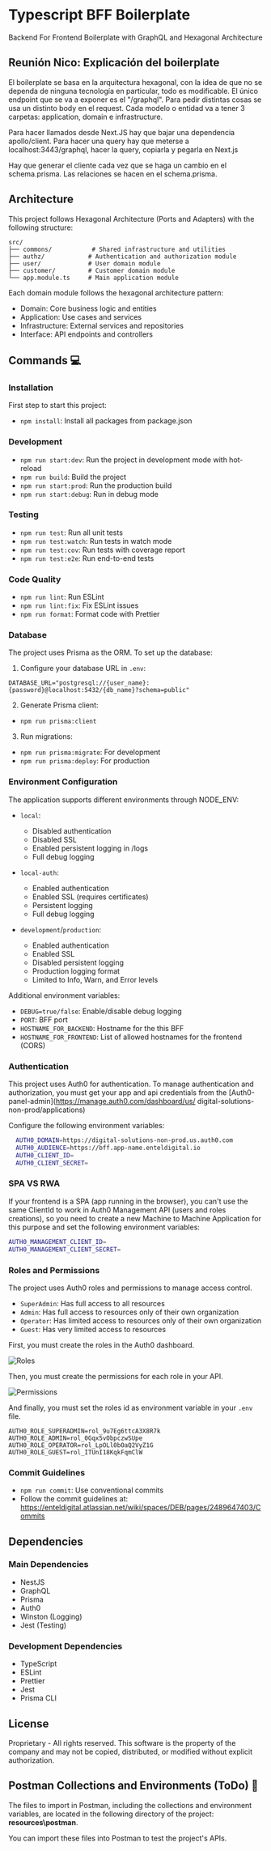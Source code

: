 # Typescript BFF Boilerplate

Backend For Frontend Boilerplate with GraphQL and Hexagonal Architecture

## Reunión Nico: Explicación del boilerplate
El boilerplate se basa en la arquitectura hexagonal, con la idea de que no se dependa de ninguna tecnología en particular, todo es modificable.
El único endpoint que se va a exponer es el "/graphql". Para pedir distintas cosas se usa un distinto body en el request.
Cada modelo o entidad va a tener 3 carpetas: application, domain e infrastructure.

Para hacer llamados desde Next.JS hay que bajar una dependencia apollo/client.
Para hacer una query hay que meterse a localhost:3443/graphql, hacer la query, copiarla y pegarla en Next.js

Hay que generar el cliente cada vez que se haga un cambio en el schema.prisma.
Las relaciones se hacen en el schema.prisma.
## Architecture

This project follows Hexagonal Architecture (Ports and Adapters) with the following structure:

```
src/
├── commons/           # Shared infrastructure and utilities
├── authz/            # Authentication and authorization module
├── user/             # User domain module
├── customer/         # Customer domain module
└── app.module.ts     # Main application module
```

Each domain module follows the hexagonal architecture pattern:
- Domain: Core business logic and entities
- Application: Use cases and services
- Infrastructure: External services and repositories
- Interface: API endpoints and controllers

## Commands 💻

### Installation

First step to start this project:

- `npm install`: Install all packages from package.json

### Development

- `npm run start:dev`: Run the project in development mode with hot-reload
- `npm run build`: Build the project
- `npm run start:prod`: Run the production build
- `npm run start:debug`: Run in debug mode

### Testing

- `npm run test`: Run all unit tests
- `npm run test:watch`: Run tests in watch mode
- `npm run test:cov`: Run tests with coverage report
- `npm run test:e2e`: Run end-to-end tests

### Code Quality

- `npm run lint`: Run ESLint
- `npm run lint:fix`: Fix ESLint issues
- `npm run format`: Format code with Prettier

### Database

The project uses Prisma as the ORM. To set up the database:

1. Configure your database URL in `.env`:
```
DATABASE_URL="postgresql://{user_name}:{password}@localhost:5432/{db_name}?schema=public"
```

2. Generate Prisma client:
- `npm run prisma:client`

3. Run migrations:
- `npm run prisma:migrate`: For development
- `npm run prisma:deploy`: For production

### Environment Configuration

The application supports different environments through NODE_ENV:

- `local`: 
  - Disabled authentication
  - Disabled SSL
  - Enabled persistent logging in /logs
  - Full debug logging

- `local-auth`: 
  - Enabled authentication
  - Enabled SSL (requires certificates)
  - Persistent logging
  - Full debug logging

- `development`/`production`:
  - Enabled authentication
  - Enabled SSL
  - Disabled persistent logging
  - Production logging format
  - Limited to Info, Warn, and Error levels

Additional environment variables:
- `DEBUG=true/false`: Enable/disable debug logging
- `PORT`: BFF port
- `HOSTNAME_FOR_BACKEND`: Hostname for the this BFF
- `HOSTNAME_FOR_FRONTEND`: List of allowed hostnames for the frontend (CORS)

### Authentication

This project uses Auth0 for authentication. To manage authentication and authorization, you must get your app and api credentials 
from the [Auth0-panel-admin](https://manage.auth0.com/dashboard/us/
digital-solutions-non-prod/applications)

Configure the following environment variables:

```bash
  AUTH0_DOMAIN=https://digital-solutions-non-prod.us.auth0.com
  AUTH0_AUDIENCE=https://bff.app-name.enteldigital.io
  AUTH0_CLIENT_ID=
  AUTH0_CLIENT_SECRET=
   ```

### SPA VS RWA
If your frontend is a SPA (app running in the browser), you can't use the same ClientId to work in Auth0 Management API (users and roles creations), so you need to create a new Machine to Machine Application for this purpose and set the following environment variables:

```bash
AUTH0_MANAGEMENT_CLIENT_ID=
AUTH0_MANAGEMENT_CLIENT_SECRET=
```

### Roles and Permissions

The project uses Auth0 roles and permissions to manage access control.

- `SuperAdmin`: Has full access to all resources
- `Admin`: Has full access to resources only of their own organization
- `Operator`: Has limited access to resources only of their own organization
- `Guest`: Has very limited access to resources

First, you must create the roles in the Auth0 dashboard.

![Roles](./resources/roles.png "Roles")

Then, you must create the permissions for each role in your API.

![Permissions](./resources/permissions.png "Permissions")

And finally, you must set the roles id as environment variable in your `.env` file.

```
AUTH0_ROLE_SUPERADMIN=rol_9u7Eg6ttcA3X8R7k
AUTH0_ROLE_ADMIN=rol_0Gqx5vObpczwSUpe
AUTH0_ROLE_OPERATOR=rol_LpOLl0bOaQ2VyZ1G
AUTH0_ROLE_GUEST=rol_ITUnI18KqkFqmClW
```

### Commit Guidelines

- `npm run commit`: Use conventional commits
- Follow the commit guidelines at: https://enteldigital.atlassian.net/wiki/spaces/DEB/pages/2489647403/Commits

## Dependencies

### Main Dependencies
- NestJS
- GraphQL
- Prisma
- Auth0
- Winston (Logging)
- Jest (Testing)

### Development Dependencies
- TypeScript
- ESLint
- Prettier
- Jest
- Prisma CLI

## License

Proprietary - All rights reserved. This software is the property of the company and may not be copied, distributed, or modified without explicit authorization.

## Postman Collections and Environments (ToDo) 🍊

The files to import in Postman, including the collections and environment variables, are located in the following directory of the project: **resources\postman**.

You can import these files into Postman to test the project's APIs.
